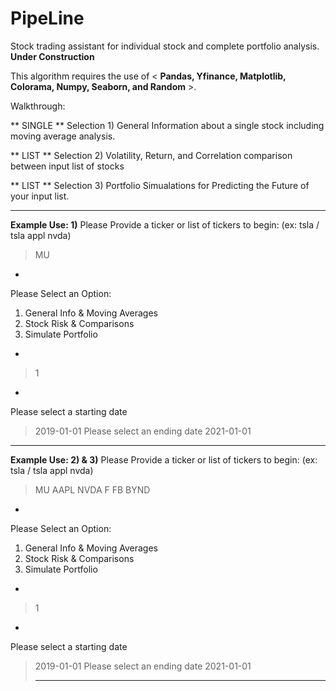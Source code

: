 # PipeLine
Stock trading assistant for individual stock and complete portfolio analysis. **Under Construction**


This algorithm requires the use of < **Pandas, Yfinance, Matplotlib, Colorama, Numpy, Seaborn, and Random** >.

Walkthrough:

** SINGLE ** Selection 1) General Information about a single stock including moving average analysis.

** LIST ** Selection 2) Volatility, Return, and Correlation comparison between input list of stocks 

** LIST ** Selection 3) Portfolio Simualations for Predicting the Future of your input list.

__________________________________________________________________
__Example Use: 1)__
Please Provide a ticker or list of tickers to begin: (ex: tsla / tsla appl nvda) 
> MU
 -
 Please Select an Option: 
 1. General Info & Moving Averages
 2. Stock Risk & Comparisons
 3. Simulate Portfolio
 -
> 1
 - 
Please select a starting date 
> 2019-01-01
Please select an ending date 
> 2021-01-01
__________________________________________________________________
__Example Use: 2) & 3)__
Please Provide a ticker or list of tickers to begin: (ex: tsla / tsla appl nvda) 
> MU AAPL NVDA F FB BYND
 -
 Please Select an Option: 
 1. General Info & Moving Averages
 2. Stock Risk & Comparisons
 3. Simulate Portfolio
 - 
> 1
 - 
Please select a starting date 
> 2019-01-01
Please select an ending date 
> 2021-01-01
> __________________________________________________________________
